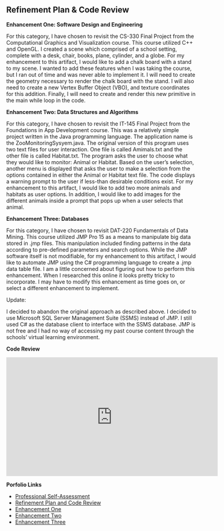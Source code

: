 ## Refinement Plan & Code Review

**Enhancement One: Software Design and Engineering**

For this category, I have chosen to revisit the CS-330 Final Project from the Computational Graphics and Visualization course. This course utilized C++ and OpenGL. I created a scene which comprised of a school setting, complete with a desk, chair, books, plane, cylinder, and a globe. For my enhancement to this artifact, I would like to add a chalk board with a stand to my scene. I wanted to add these features when I was taking the course, but I ran out of time and was never able to implement it. I will need to create the geometry necessary to render the chalk board with the stand. I will also need to create a new Vertex Buffer Object (VBO), and texture coordinates for this addition. Finally, I will need to create and render this new primitive in the main while loop in the code.

**Enhancement Two: Data Structures and Algorithms**

For this category, I have chosen to revisit the IT-145 Final Project from the Foundations in App Development course. This was a relatively simple project written in the Java programming language. The application name is the ZooMonitoringSysyem.java. The original version of this program uses two text files for user interaction. One file is called Amimals.txt and the other file is called Habitat.txt. The program asks the user to choose what they would like to monitor: Animal or Habitat. Based on the user’s selection, another menu is displayed that asks the user to make a selection from the options contained in either the Animal or Habitat text file. The code displays a warning prompt to the user if less-than desirable conditions exist. For my enhancement to this artifact, I would like to add two more animals and habitats as user options. In addition, I would like to add images for the different animals inside a prompt that pops up when a user selects that animal. 

**Enhancement Three: Databases**

For this category, I have chosen to revisit DAT-220 Fundamentals of Data Mining. This course utilized JMP Pro 15 as a means to manipulate big data stored in .jmp files. This manipulation included finding patterns in the data according to pre-defined parameters and search options. While the JMP software itself is not modifiable, for my enhancement to this artifact, I would like to automate JMP using the C# programming language to create a .jmp data table file. I am a little concerned about figuring out how to perform this enhancement. When I researched this online it looks pretty tricky to incorporate. I may have to modify this enhancement as time goes on, or select a different enhancement to implement. 

Update:

I decided to abandon the original approach as described above. I decided to use Microsoft SQL Server Management Suite (SSMS) instead of JMP. I still used C# as the database client to interface with the SSMS database. JMP is not free and I had no way of accessing my past course content through the schools’ virtual learning environment.     

**Code Review**
<div align="center">
  <iframe 
        width="560" 
        height="315" 
        src="https://www.youtube.com/embed/X1X5X7YNeCQ" 
        frameborder="0" 
        allow="autoplay; encrypted-media" 
        allowfullscreen="">
  </iframe>
</div>

**Porfolio Links**<br>
* [Professional Self-Assessment](https://jlain36.github.io/index.html)<br>
* [Refinement Plan and Code Review](https://jlain36.github.io/Code_Review.html)<br>
* [Enhancement One](https://jlain36.github.io/Enhancement_One.html)<br>
* [Enhancement Two](https://jlain36.github.io/Enhancement_Two.html)<br>
* [Enhancement Three](https://jlain36.github.io/Enhancement_Three.html)
